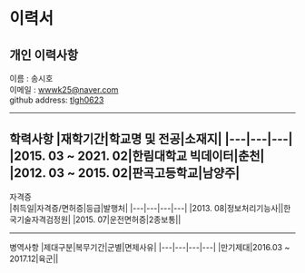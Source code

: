 # 이력서
개인 이력사항
---
이름 : 송시호   
이메일 : wwwk25@naver.com   
github address: [tlgh0623][github]

---
학력사항 
|재학기간|학교명 및 전공|소재지|
|---|---|---|
|2015. 03 ~ 2021. 02|한림대학교 빅데이터|춘천|
|2012. 03 ~ 2015. 02|판곡고등학교|남양주|
---
자격증   
|취득일|자격증/면허증|등급|발행처|
|---|---|---|---|
|2013. 08|정보처리기능사||한국기술자격검정원|
|2015. 07|운전면허증|2종보통||

---
병역사항
|제대구분|복무기간|군별|면제사유|
|---|---|---|---|
|만기제대|2016.03 ~ 2017.12|육군||   

[github]:https://github.com/tlgh0623
